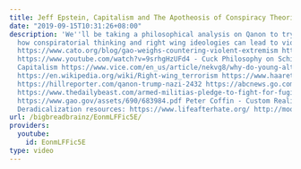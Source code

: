 ```yaml
---
title: Jeff Epstein, Capitalism and The Apotheosis of Conspiracy Theories
date: "2019-09-15T10:31:26+08:00"
description: 'We''ll be taking a philosophical analysis on Qanon to try to understand
  how conspiratorial thinking and right wing ideologies can lead to violence. Links:
  https://www.cato.org/blog/gao-weighs-countering-violent-extremism https://www.adl.org/media/12480/download
  https://www.youtube.com/watch?v=9srhgHzUFd4 - Cuck Philosophy on Schizophrenia and
  Capitalism https://www.vice.com/en_us/article/nekvg8/why-do-young-alt-right-white-men-keep-killing-people-online-radicalization
  https://en.wikipedia.org/wiki/Right-wing_terrorism https://www.haaretz.com/opinion/.premium-apocalypse-in-america-the-smell-of-fascism-in-the-pro-trump-qanon-conspiracy-1.6809655
  https://hillreporter.com/qanon-trump-nazi-2432 https://abcnews.go.com/US/man-shot-mob-boss-francesco-franky-boy-cali/story?id=64483955
  https://www.thedailybeast.com/armed-militias-pledge-to-fight-for-fugitive-oregon-gop-lawmakers-at-any-cost
  https://www.gao.gov/assets/690/683984.pdf Peter Coffin - Custom Reality and You
  Deradicalization resources: https://www.lifeafterhate.org/ http://moonshotcve.com/vision/'
url: /bigbreadbrainz/EonmLFFic5E/
providers:
  youtube:
    id: EonmLFFic5E
type: video
---
```


